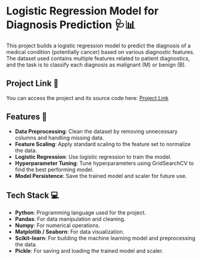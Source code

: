 # Logistic Regression Model for Diagnosis Prediction 🩺📊

This project builds a logistic regression model to predict the diagnosis of a medical condition (potentially cancer) based on various diagnostic features. The dataset used contains multiple features related to patient diagnostics, and the task is to classify each diagnosis as malignant (M) or benign (B).

## Project Link 🔗

You can access the project and its source code here: [Project Link](#)

## Features 🌟

- **Data Preprocessing**: Clean the dataset by removing unnecessary columns and handling missing data.
- **Feature Scaling**: Apply standard scaling to the feature set to normalize the data.
- **Logistic Regression**: Use logistic regression to train the model.
- **Hyperparameter Tuning**: Tune hyperparameters using GridSearchCV to find the best performing model.
- **Model Persistence**: Save the trained model and scaler for future use.

## Tech Stack 💻

- **Python**: Programming language used for the project.
- **Pandas**: For data manipulation and cleaning.
- **Numpy**: For numerical operations.
- **Matplotlib / Seaborn**: For data visualization.
- **Scikit-learn**: For building the machine learning model and preprocessing the data.
- **Pickle**: For saving and loading the trained model and scaler.


